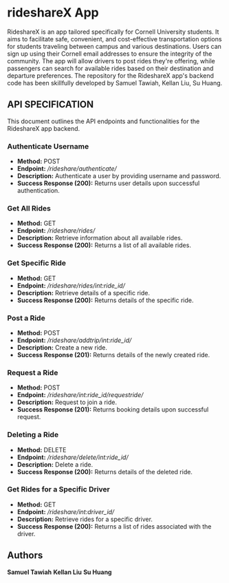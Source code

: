 # rideshareX App
RideshareX is an app tailored specifically for Cornell University students. It aims to facilitate safe, convenient, and cost-effective transportation options for students traveling between campus and various destinations. Users can sign up using their Cornell email addresses to ensure the integrity of the community. The app will allow drivers to post rides they're offering, while passengers can search for available rides based on their destination and departure preferences. The repository for the RideshareX app's backend code has been skillfully developed by Samuel Tawiah, Kellan Liu, Su Huang.

## API SPECIFICATION ##
This document outlines the API endpoints and functionalities for the RideshareX app backend.
### Authenticate Username ###
- **Method:** POST
- **Endpoint:** */rideshare/authenticate/*
- **Description:** Authenticate a user by providing username and password.
- **Success Response (200):** Returns user details upon successful authentication.

### Get All Rides ###
- **Method:** GET
- **Endpoint:** */rideshare/rides/*
- **Description:** Retrieve information about all available rides.
- **Success Response (200):** Returns a list of all available rides.

### Get Specific Ride ###
- **Method:** GET
- **Endpoint:** */rideshare/rides/int:ride_id/*
- **Description:** Retrieve details of a specific ride.
- **Success Response (200):** Returns details of the specific ride.

### Post a Ride ###
- **Method:** POST
- **Endpoint:** */rideshare/addtrip/int:ride_id/*
- **Description:**  Create a new ride.
- **Success Response (201):** Returns details of the newly created ride.

### Request a Ride ###
- **Method:** POST
- **Endpoint:** */rideshare/int:ride_id/requestride/*
- **Description:**  Request to join a ride.
- **Success Response (201):** Returns booking details upon successful request.

### Deleting a Ride ###
- **Method:** DELETE
- **Endpoint:** */rideshare/delete/int:ride_id/*
- **Description:** Delete a ride.
- **Success Response (200):** Returns details of the deleted ride.

### Get Rides for a Specific Driver ###
- **Method:** GET
- **Endpoint:** */rideshare/int:driver_id/*
- **Description:** Retrieve rides for a specific driver.
- **Success Response (200):** Returns a list of rides associated with the driver.


## Authors ##
**Samuel Tawiah**
**Kellan Liu**
**Su Huang**
